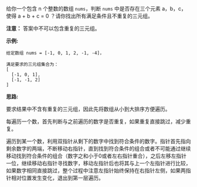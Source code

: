 给你一个包含 n 个整数的数组 `nums`，判断 `nums` 中是否存在三个元素 a，b，c，使得 a + b + c = 0 ？请你找出所有满足条件且不重复的三元组。

**注意：** 答案中不可以包含重复的三元组。

**示例:**

```
给定数组 nums = [-1, 0, 1, 2, -1, -4]，

满足要求的三元组集合为：
[
  [-1, 0, 1],
  [-1, -1, 2]
]
```

**思路:**

要求结果中不含有重复的三元组，因此先将数组从小到大排序方便遍历。

每遍历一个数，首先判断与之前遍历的数字是否重复，如果重复直接跳过，减少重复。

遍历到某一个数，利用双指针从剩下的数字中找到符合条件的数字。指针首先指向剩余数字的两端，不断移动右指针，直到找到符合条件的组合或者不可能通过继续移动找到符合条件的组合（数字之和小于0或者左右指针重合），之后左移左指针一位，继续移动右指针寻找数字，移动左指针后也将其与上一个左指针进行比较，如果数字相同直接跳过，整个过程中注意左指针始终保持在右指针左侧，如果两指针相对位置发生变化，退出到第一层遍历。
